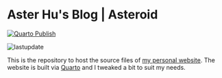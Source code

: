 # Aster Hu's Blog | Asteroid

[![Quarto Publish](https://github.com/aster-hu/Asteroid_Blog/actions/workflows/quarto_publish.yml/badge.svg)](https://github.com/aster-hu/Asteroid_Blog/actions/workflows/quarto_publish.yml)

![lastupdate](https://img.shields.io/github/last-commit/aster-hu/Asteroid_Blog?color=turquoise&label=updated)

This is the repository to host the source files of [my personal website](https://asterhu.com). The website is built via [Quarto](http://quarto.org) and I tweaked a bit to suit my needs.
